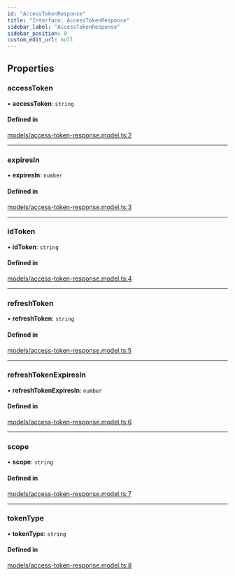 ```yaml
---
id: "AccessTokenResponse"
title: "Interface: AccessTokenResponse"
sidebar_label: "AccessTokenResponse"
sidebar_position: 0
custom_edit_url: null
---
```


## Properties

### accessToken

• **accessToken**: `string`

#### Defined in

[models/access-token-response.model.ts:2](https://github.com/wescopeland/psn-api/blob/e03f8b1/src/models/access-token-response.model.ts#L2)

---

### expiresIn

• **expiresIn**: `number`

#### Defined in

[models/access-token-response.model.ts:3](https://github.com/wescopeland/psn-api/blob/e03f8b1/src/models/access-token-response.model.ts#L3)

---

### idToken

• **idToken**: `string`

#### Defined in

[models/access-token-response.model.ts:4](https://github.com/wescopeland/psn-api/blob/e03f8b1/src/models/access-token-response.model.ts#L4)

---

### refreshToken

• **refreshToken**: `string`

#### Defined in

[models/access-token-response.model.ts:5](https://github.com/wescopeland/psn-api/blob/e03f8b1/src/models/access-token-response.model.ts#L5)

---

### refreshTokenExpiresIn

• **refreshTokenExpiresIn**: `number`

#### Defined in

[models/access-token-response.model.ts:6](https://github.com/wescopeland/psn-api/blob/e03f8b1/src/models/access-token-response.model.ts#L6)

---

### scope

• **scope**: `string`

#### Defined in

[models/access-token-response.model.ts:7](https://github.com/wescopeland/psn-api/blob/e03f8b1/src/models/access-token-response.model.ts#L7)

---

### tokenType

• **tokenType**: `string`

#### Defined in

[models/access-token-response.model.ts:8](https://github.com/wescopeland/psn-api/blob/e03f8b1/src/models/access-token-response.model.ts#L8)
